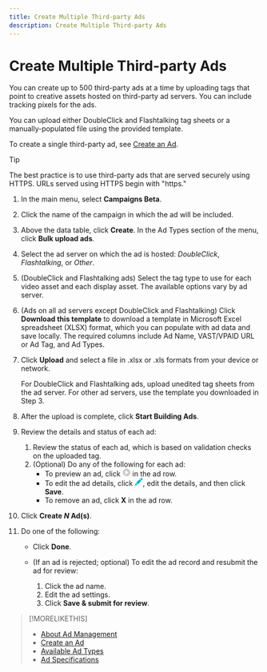 ```yaml
---
title: Create Multiple Third-party Ads
description: Create Multiple Third-party Ads
---
```


# Create Multiple Third-party Ads

You can create up to 500 third-party ads at a time by uploading tags that point to creative assets hosted on third-party ad servers. You can include tracking pixels for the ads.<!-- The bulksheet template for other ad servers says you can include 200. Which is it: 200 or 500? -->

You can upload either DoubleClick and Flashtalking tag sheets or  a manually-populated file using the provided template.

To create a single third-party ad, see [Create an Ad](ad-create.md).

>[!TIP]
>
> The best practice is to use third-party ads that are served securely using HTTPS. URLs served using HTTPS begin with "https."

1. In the main menu, select **Campaigns Beta**.

1. Click the name of the campaign in which the ad will be included.

1. Above the data table, click **Create**. In the Ad Types section of the menu, click **Bulk upload ads**.

1. Select the ad server on which the ad is hosted: *DoubleClick*, *Flashtalking*, or *Other*.

1. (DoubleClick and Flashtalking ads) Select the tag type to use for each video asset and each display asset. The available options vary by ad server.

1. (Ads on all ad servers except DoubleClick and Flashtalking) Click **Download this template** to download a template in Microsoft Excel spreadsheet (XLSX) format, which you can populate with ad data and save locally. The required columns include Ad Name, VAST/VPAID URL or Ad Tag, and Ad Types.

1. Click **Upload** and select a file in .xlsx or .xls formats from your device or network.

   For DoubleClick and Flashtalking ads, upload unedited tag sheets from the ad server. For other ad servers, use the template you downloaded in Step 3.

1. After the upload is complete, click **Start Building Ads**.

1. Review the details and status of each ad:

   1. Review the status of each ad, which is based on validation checks on the uploaded tag.
   1. (Optional) Do any of the following for each ad:
      * To preview an ad, click ![play](/help/dsp/assets/play.png) in the ad row.
      * To edit the ad details, click ![edit](/help/dsp/assets/edit.png), edit the details, and then click **Save**.
      * To remove an ad, click **X** in the ad row.

1. Click **Create *N* Ad(s)**.

1. Do one of the following:

   * Click **Done**.

   * (If an ad is rejected; optional) To edit the ad record and resubmit the ad for review:
      1. Click the ad name.
      1. Edit the ad settings.
      1. Click **Save & submit for review**.

>[!MORELIKETHIS]
>
>* [About Ad Management](ad-about.md)
>* [Create an Ad](ad-create.md)
>* [Available Ad Types](ad-types.md)
>* [Ad Specifications](https://education.tubemogul.com/wp-content/uploads/2020/08/Adobe_Avstg_Cloud-Ad-Specs-20201.pdf)
